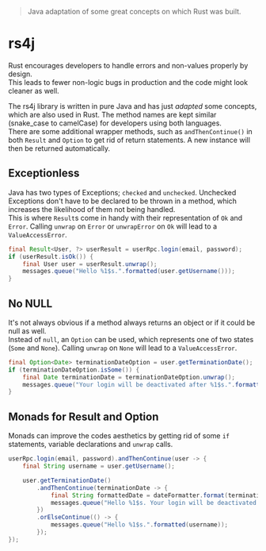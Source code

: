 > Java adaptation of some great concepts on which Rust was built.
# rs4j
Rust encourages developers to handle errors and non-values properly by design.<br>
This leads to fewer non-logic bugs in production and the code might look cleaner as well.

The rs4j library is written in pure Java and has just *adapted* some concepts, which are also used in Rust. The method names are kept similar (snake_case to camelCase) for developers using both languages.<br>
There are some additional wrapper methods, such as `andThenContinue()` in both `Result` and `Option` to get rid of return statements. A new instance will then be returned automatically.

## Exceptionless
Java has two types of Exceptions; `checked` and `unchecked`. Unchecked Exceptions don't have to be declared to be thrown in a method, which increases the likelihood of them not being handled.<br>
This is where `Result`s come in handy with their representation of `Ok` and `Error`. Calling `unwrap` on `Error` or `unwrapError` on `Ok` will lead to a `ValueAccessError`.
```java
final Result<User, ?> userResult = userRpc.login(email, password);
if (userResult.isOk()) {
    final User user = userResult.unwrap();
    messages.queue("Hello %1$s.".formatted(user.getUsername()));
}
```

## No NULL
It's not always obvious if a method always returns an object or if it could be null as well.<br>
Instead of `null`, an `Option` can be used, which represents one of two states (`Some` and `None`). Calling `unwrap` on `None` will lead to a `ValueAccessError`.
```java
final Option<Date> terminationDateOption = user.getTerminationDate();
if (terminationDateOption.isSome()) {
    final Date terminationDate = terminationDateOption.unwrap();
    messages.queue("Your login will be deactivated after %1$s.".formatted(dateFormatter.format(terminationDate)));
}
```

## Monads for Result and Option
Monads can improve the codes aesthetics by getting rid of some `if` statements, variable declarations and `unwrap` calls.
```java
userRpc.login(email, password).andThenContinue(user -> {
    final String username = user.getUsername();

    user.getTerminationDate()
        .andThenContinue(terminationDate -> {
            final String formattedDate = dateFormatter.format(terminationDate);
            messages.queue("Hello %1$s. Your login will be deactivated after %2$s.".formatted(username, formattedDate));
        })
        .orElseContinue(() -> {
            messages.queue("Hello %1$s.".formatted(username));
        });
});
```
